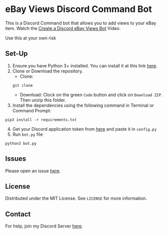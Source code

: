 # eBay Views Discord Command Bot

This is a Discord Command bot that allows you to add views to your eBay item. Watch the [Create a Discord eBay Views Bot](https://youtu.be/-8ivlAT6tTI) Video.

Use this at your own risk

## Set-Up
1. Ensure you have Python 3+ installed. You can install it at this link [here](https://www.python.org/downloads/).
2. Clone or Download the repository.
    - Clone:
    ```
    git clone 
    ```
    - Download: Clock on the green `Code` button and click on `Download ZIP`. Then unzip this folder.
3. Install the dependencies using the following command in Terminal or Command Prompt:
```
pip3 install -r requirements.txt
```
4. Get your Discord application token from [here](https://discord.com/developers/applications) and paste it in `config.py`
5. Run `bot.py` file
```
python3 bot.py
```

## Issues

Please open an issue [here](https://github.com/yasserqureshi1/ebay-views-discord-bot/issues/new).

## License

Distributed under the MIT License. See `LICENSE` for more information. 

## Contact

For help, join my Discord Server [here](https://discord.gg/D8kfJ4pt3m).